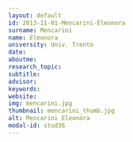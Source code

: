```yaml
---
layout: default 
id: 2013-11-01-Mencarini-Eleonora
surname: Mencarini
name: Eleonora
university: Univ. Trento
date: 
aboutme: 
research_topic: 
subtitle: 
advisor: 
keywords: 
website: 
img: mencarini.jpg
thumbnail: mencarini_thumb.jpg
alt: Mencarini Eleonora
modal-id: stud36
---
```

